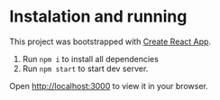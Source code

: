 # Instalation and running

This project was bootstrapped with [Create React App](https://github.com/facebook/create-react-app).

1. Run `npm i` to install all dependencies
2. Run `npm start` to start dev server.

Open [http://localhost:3000](http://localhost:3000) to view it in your browser.
